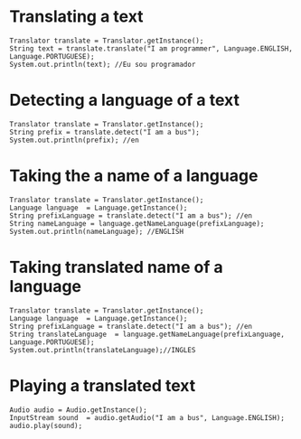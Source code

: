 # Translating a text #
```
Translator translate = Translator.getInstance();
String text = translate.translate("I am programmer", Language.ENGLISH, Language.PORTUGUESE);
System.out.println(text); //Eu sou programador
```

# Detecting a language of a text #
```
Translator translate = Translator.getInstance();
String prefix = translate.detect("I am a bus");
System.out.println(prefix); //en
```
# Taking the a name of a language #
```
Translator translate = Translator.getInstance();
Language language  = Language.getInstance();
String prefixLanguage = translate.detect("I am a bus"); //en
String nameLanguage = language.getNameLanguage(prefixLanguage);
System.out.println(nameLanguage); //ENGLISH
```

# Taking translated name of a language #
```
Translator translate = Translator.getInstance();
Language language  = Language.getInstance();
String prefixLanguage = translate.detect("I am a bus"); //en
String translateLanguage  = language.getNameLanguage(prefixLanguage, Language.PORTUGUESE);
System.out.println(translateLanguage);//INGLES
```
# Playing a translated text #
```
Audio audio = Audio.getInstance();
InputStream sound  = audio.getAudio("I am a bus", Language.ENGLISH);
audio.play(sound);
```


